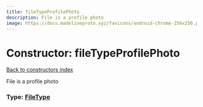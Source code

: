 ```yaml
---
title: fileTypeProfilePhoto
description: File is a profile photo
image: https://docs.madelineproto.xyz/favicons/android-chrome-256x256.png
---
```

# Constructor: fileTypeProfilePhoto  
[Back to constructors index](index.md)



File is a profile photo




### Type: [FileType](../types/FileType.md)


